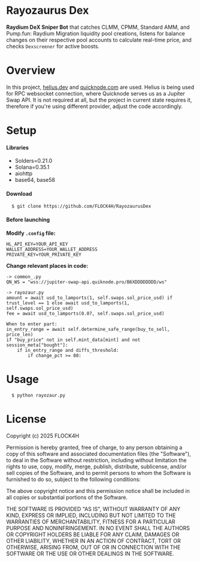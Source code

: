 # Rayozaurus Dex

**Raydium DeX Sniper Bot** that catches CLMM, CPMM, Standard AMM, and Pump.fun: Raydium Migration liquidity pool creations, listens for balance changes on their respective pool accounts to calculate real-time price, and checks `Dexscreener` for active boosts.

# Overview

In this project, [helius.dev](https://www.helius.dev) and [quicknode.com](https://quicknode.com) are used.
Helius is being used for RPC websocket connection, where Quicknode serves us as a Jupiter Swap API.
It is not required at all, but the project in current state requires it, therefore if you're using different provider, adjust the code accordingly.

# Setup

<h4>Libraries</h4>

- Solders=0.21.0
- Solana=0.35.1
- aiohttp
- base64, base58

<h4>Download</h4>

```
  $ git clone https://github.com/FLOCK4H/RayozaurusDex
```

<h4>Before launching</h4>

**Modify `.config` file:**

```
HL_API_KEY=YOUR_API_KEY
WALLET_ADDRESS=YOUR_WALLET_ADDRESS
PRIVATE_KEY=YOUR_PRIVATE_KEY
```

**Change relevant places in code:**

```
-> common_.py
QN_WS = "wss://jupiter-swap-api.quiknode.pro/B6XDDDDDDDD/ws"

-> rayozaur.py
amount = await usd_to_lamports(1, self.swaps.sol_price_usd) if trust_level == 1 else await usd_to_lamports(1, self.swaps.sol_price_usd)
fee = await usd_to_lamports(0.07, self.swaps.sol_price_usd)

When to enter part:
in_entry_range = await self.determine_safe_range(buy_to_sell, price_len)
if "buy_price" not in self.mint_data[mint] and not session_meta["bought"]:
    if in_entry_range and diffs_threshold:
        if change_pct >= 80:

```

# Usage

```
  $ python rayozaur.py
```

# License

Copyright (c) 2025 FLOCK4H

Permission is hereby granted, free of charge, to any person obtaining a copy
of this software and associated documentation files (the "Software"), to deal
in the Software without restriction, including without limitation the rights
to use, copy, modify, merge, publish, distribute, sublicense, and/or sell
copies of the Software, and to permit persons to whom the Software is
furnished to do so, subject to the following conditions:

The above copyright notice and this permission notice shall be included in all
copies or substantial portions of the Software.

THE SOFTWARE IS PROVIDED "AS IS", WITHOUT WARRANTY OF ANY KIND, EXPRESS OR
IMPLIED, INCLUDING BUT NOT LIMITED TO THE WARRANTIES OF MERCHANTABILITY,
FITNESS FOR A PARTICULAR PURPOSE AND NONINFRINGEMENT. IN NO EVENT SHALL THE
AUTHORS OR COPYRIGHT HOLDERS BE LIABLE FOR ANY CLAIM, DAMAGES OR OTHER
LIABILITY, WHETHER IN AN ACTION OF CONTRACT, TORT OR OTHERWISE, ARISING FROM,
OUT OF OR IN CONNECTION WITH THE SOFTWARE OR THE USE OR OTHER DEALINGS IN THE
SOFTWARE.
